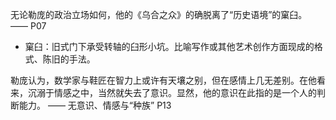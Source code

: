 无论勒庞的政治立场如何，他的《乌合之众》的确脱离了“历史语境”的窠臼。 —— P07

- 窠臼：旧式门下承受转轴的臼形小坑。比喻写作或其他艺术创作方面现成的格式、陈旧的手法。

勒庞认为，数学家与鞋匠在智力上或许有天壤之别，但在感情上几无差别。在他看来，沉溺于情感之中，当然就失去了意识。显然，他的意识在此指的是一个人的判断能力。 —— 无意识、情感与“种族” P13
